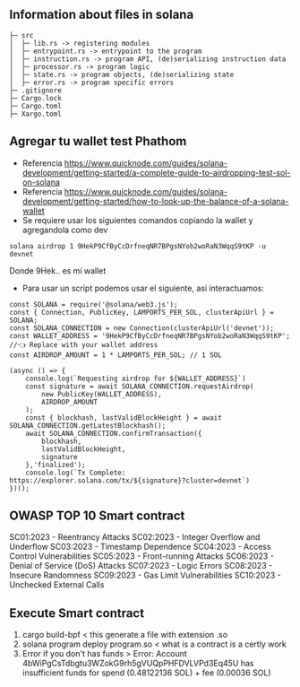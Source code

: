 ## Information about files in solana

```
├─ src
│  ├─ lib.rs -> registering modules
│  ├─ entrypoint.rs -> entrypoint to the program
│  ├─ instruction.rs -> program API, (de)serializing instruction data
│  ├─ processor.rs -> program logic
│  ├─ state.rs -> program objects, (de)serializing state
│  ├─ error.rs -> program specific errors
├─ .gitignore
├─ Cargo.lock
├─ Cargo.toml
├─ Xargo.toml
```

## Agregar tu wallet test Phathom
- Referencia https://www.quicknode.com/guides/solana-development/getting-started/a-complete-guide-to-airdropping-test-sol-on-solana
- Referencia https://www.quicknode.com/guides/solana-development/getting-started/how-to-look-up-the-balance-of-a-solana-wallet
- Se requiere usar los siguientes comandos copiando la wallet y agregandola como dev

```
solana airdrop 1 9HekP9CfByCcDrfneqNR7BPgsNYob2woRaN3WqqS9tKP -u devnet
```
Donde 9Hek.. es mi wallet 

- Para usar un script podemos usar el siguiente, asi interactuamos:
```
const SOLANA = require('@solana/web3.js');
const { Connection, PublicKey, LAMPORTS_PER_SOL, clusterApiUrl } = SOLANA;
const SOLANA_CONNECTION = new Connection(clusterApiUrl('devnet'));
const WALLET_ADDRESS = '9HekP9CfByCcDrfneqNR7BPgsNYob2woRaN3WqqS9tKP'; //👈 Replace with your wallet address
const AIRDROP_AMOUNT = 1 * LAMPORTS_PER_SOL; // 1 SOL 

(async () => {
    console.log(`Requesting airdrop for ${WALLET_ADDRESS}`)
    const signature = await SOLANA_CONNECTION.requestAirdrop(
        new PublicKey(WALLET_ADDRESS),
        AIRDROP_AMOUNT
    );
    const { blockhash, lastValidBlockHeight } = await SOLANA_CONNECTION.getLatestBlockhash();
    await SOLANA_CONNECTION.confirmTransaction({
        blockhash,
        lastValidBlockHeight,
        signature
    },'finalized');
    console.log(`Tx Complete: https://explorer.solana.com/tx/${signature}?cluster=devnet`)
})();
```
## OWASP TOP 10 Smart contract

SC01:2023 - Reentrancy Attacks
SC02:2023 - Integer Overflow and Underflow
SC03:2023 - Timestamp Dependence
SC04:2023 - Access Control Vulnerabilities
SC05:2023 - Front-running Attacks
SC06:2023 - Denial of Service (DoS) Attacks
SC07:2023 - Logic Errors
SC08:2023 - Insecure Randomness
SC09:2023 - Gas Limit Vulnerabilities
SC10:2023 - Unchecked External Calls



## Execute Smart contract

1. cargo build-bpf  < this generate a file with extension .so
2. solana program deploy program.so  < what is a contract is a certly work 
3. Error if you don't has funds > Error: Account 4bWiPgCsTdbgtu3WZokG9rh5gVUQpPHFDVLVPd3Eq45U has insufficient funds for spend (0.48122136 SOL) + fee (0.00036 SOL)
